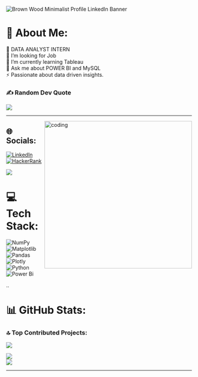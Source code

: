 ![Brown Wood Minimalist Profile LinkedIn Banner](https://github.com/NishaJagtap17/odinschool/assets/145129083/4a591127-e9cb-40b3-8d07-ad2356cc09c1)
# 💫 About Me:
🔭 DATA ANALYST INTERN <br>🤝 I’m looking for Job <br>🌱 I’m currently learning Tableau <br>💬 Ask me about POWER BI and MySQL<br>⚡ Passionate about data driven insights.

### ✍️ Random Dev Quote
![](https://quotes-github-readme.vercel.app/api?type=horizontal&theme=radical)

---
<img align="right" alt="coding" width="400" src="https://media.tenor.com/S59bPkT0pqcAAAAC/programming.gif">

## 🌐 Socials:
[![LinkedIn](https://img.shields.io/badge/LinkedIn-%230077B5.svg?logo=linkedin&logoColor=white)](https://www.linkedin.com/in/nisha-jagtap1111--/) 
[![HackerRank](https://github.com/NishaJagtap17/odinschool/assets/145129083/a73d93ac-07ca-4203-bccd-73f3b9f73016)](https://www.hackerrank.com/Nisha_Jagtap)


[![](https://visitcount.itsvg.in/api?id=NishaJagtap17&icon=7&color=10)](https://visitcount.itsvg.in)

# 💻 Tech Stack:
![NumPy](https://img.shields.io/badge/numpy-%23013243.svg?style=for-the-badge&logo=numpy&logoColor=white) ![Matplotlib](https://img.shields.io/badge/Matplotlib-%23ffffff.svg?style=for-the-badge&logo=Matplotlib&logoColor=black) ![Pandas](https://img.shields.io/badge/pandas-%23150458.svg?style=for-the-badge&logo=pandas&logoColor=white) ![Plotly](https://img.shields.io/badge/Plotly-%233F4F75.svg?style=for-the-badge&logo=plotly&logoColor=white) ![Python](https://img.shields.io/badge/python-3670A0?style=for-the-badge&logo=python&logoColor=ffdd54) ![Power Bi](https://img.shields.io/badge/power_bi-F2C811?style=for-the-badge&logo=powerbi&logoColor=black)

..
# 📊 GitHub Stats:

### 🔝 Top Contributed Projects:
![](https://github-contributor-stats.vercel.app/api?username=NishaJagtap17&limit=5&theme=radical&combine_all_yearly_contributions=true)


![](https://github-readme-streak-stats.herokuapp.com/?user=NishaJagtap17&theme=radical&hide_border=false)<br/>
![](https://github-readme-stats.vercel.app/api/?username=NishaJagtap17&theme=radical&hide_border=false&include_all_commits=false&count_private=false&layout=compact)





---


<!-- Proudly created with GPRM ( https://gprm.itsvg.in ) -->




